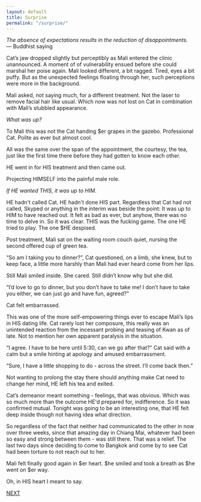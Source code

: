 ```yaml
---
layout: default
title: Surprise
permalink: "/surprise/"
---
```

<!-- wp:paragraph -->

_The absence of expectations results in the reduction of disappointments._   
— Buddhist saying

<!-- /wp:paragraph -->

<!-- wp:paragraph -->

Cat’s jaw dropped slightly but perceptibly as Mali entered the clinic unannounced. A moment of of vulnerability ensued before she could marshal her poise again. Mali looked different, a bit ragged. Tired, eyes a bit puffy. But as the unexpected feelings floating through her, such perceptions were more in the background.

<!-- /wp:paragraph -->

<!-- wp:paragraph -->

Mali asked, not saying much, for a different treatment. Not the laser to remove facial hair like usual. Which now was not lost on Cat in combination with Mali’s stubbled appearance.&nbsp;

<!-- /wp:paragraph -->

<!-- wp:paragraph -->

_What was up?_

<!-- /wp:paragraph -->

<!-- wp:paragraph -->

To Mali this was not the Cat handing $er grapes in the gazebo. Professional Cat. Polite as ever but almost cool.

<!-- /wp:paragraph -->

<!-- wp:paragraph -->

All was the same over the span of the appointment, the courtesy, the tea, just like the first time there before they had gotten to know each other.&nbsp;

<!-- /wp:paragraph -->

<!-- wp:paragraph -->

HE went in for HIS treatment and then came out.&nbsp;

<!-- /wp:paragraph -->

<!-- wp:paragraph -->

Projecting HIMSELF into the painful male role.

<!-- /wp:paragraph -->

<!-- wp:paragraph -->

_If HE wanted THIS, it was up to HIM_.&nbsp;

<!-- /wp:paragraph -->

<!-- wp:paragraph -->

HE hadn't called Cat. HE hadn't done HIS part. Regardless that Cat had not called, Skyped or anything in the interim was beside the point: It was up to HIM to have reached out. It felt as bad as ever, but anyhow, there was no time to delve in. So it was clear. THIS was the fucking game. The one HE tried to play. The one $HE despised.

<!-- /wp:paragraph -->

<!-- wp:paragraph -->

Post treatment, Mali sat on the waiting room couch quiet, nursing the second offered cup of green tea.

<!-- /wp:paragraph -->

<!-- wp:paragraph -->

“So am I taking you to dinner?”, Cat questioned, on a limb, she knew, but to keep face, a little more harshly than Mali had ever heard come from her lips.

<!-- /wp:paragraph -->

<!-- wp:paragraph -->

Still Mali smiled inside. She cared. Still didn’t know why but she did.

<!-- /wp:paragraph -->

<!-- wp:paragraph -->

“I’d love to go to dinner, but you don’t have to take me! I don’t have to take you either, we can just go and have fun, agreed?”&nbsp;

<!-- /wp:paragraph -->

<!-- wp:paragraph -->

Cat felt embarrassed.&nbsp;

<!-- /wp:paragraph -->

<!-- wp:paragraph -->

This was one of the more self-empowering things ever to escape Mali’s lips in HIS dating life. Cat rarely lost her composure, this really was an unintended reaction from the incessant probing and teasing of Kwan as of late.&nbsp;Not to mention her own apparent paralysis in the situation.

<!-- /wp:paragraph -->

<!-- wp:paragraph -->

“I agree. I have to be here until 5:30, can we go after that?” Cat said with a calm but a smile hinting at apology and amused embarrassment.&nbsp;

<!-- /wp:paragraph -->

<!-- wp:paragraph -->

“Sure, I have a little shopping to do - across the street. I’ll come back then.”&nbsp;

<!-- /wp:paragraph -->

<!-- wp:paragraph -->

Not wanting to prolong the stay there should anything make Cat need to change her mind, HE left his tea and exited.&nbsp;

<!-- /wp:paragraph -->

<!-- wp:paragraph -->

Cat’s demeanor meant something - feelings, that was obvious. Which was so much more than the outcome HE'd prepared for, indifference. So it was confirmed mutual. Tonight was going to be an interesting one, that HE felt deep inside though not having idea what direction.

<!-- /wp:paragraph -->

<!-- wp:paragraph -->

So regardless of the fact that neither had communicated to the other in now over three weeks, since that amazing day in Chiang Mai, whatever had been so easy and strong between them - was still there. That was a relief. The last two days since deciding to come to Bangkok and come by to see Cat had been torture to not reach out to her.

<!-- /wp:paragraph -->

<!-- wp:paragraph -->

Mali felt finally good again in $er heart. $he smiled and took a breath as $he went on $er way.&nbsp;

<!-- /wp:paragraph -->

<!-- wp:paragraph -->

Oh, in HIS heart I meant to say.

<!-- /wp:paragraph -->

<!-- wp:paragraph -->

[NEXT](https://ffs.alexikaruna.com/suan-benjasiri/)

<!-- /wp:paragraph -->

